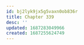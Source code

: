 ```yaml
---
id: bj2lyk9jx5g5vaxn0ob836r
title: Chapter 339
desc: ''
updated: 1687283049966
created: 1687255624749
---
```



